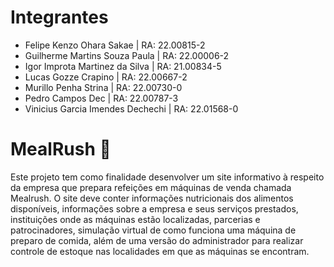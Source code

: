 # Integrantes
- Felipe Kenzo Ohara Sakae | RA: 22.00815-2
- Guilherme Martins Souza Paula | RA: 22.00006-2
- Igor Improta Martinez da Silva | RA: 21.00834-5
- Lucas Gozze Crapino | RA: 22.00667-2
- Murillo Penha Strina | RA: 22.00730-0
- Pedro Campos Dec | RA: 22.00787-3
- Vinicius Garcia Imendes Dechechi | RA: 22.01568-0

# MealRush 🥣

Este projeto tem como finalidade desenvolver um site informativo à respeito da empresa que prepara refeições em máquinas de venda chamada Mealrush. O site deve conter informações nutricionais dos alimentos disponíveis, informações sobre a empresa e seus serviços prestados, instituições onde as máquinas estão localizadas, parcerias e patrocinadores, simulação virtual de como funciona uma máquina de preparo de comida, além de uma versão do administrador para realizar controle de estoque nas localidades em que as máquinas se encontram.

